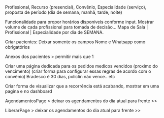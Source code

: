 Profissional, Recurso (presencial), Convênio, Especialidade (serviço),  proposta de período (dia de semana, manhã, tarde, noite)

Funcionalidade para propor horários disponíveis conforme input. Mostrar volume de cada profissional para tomada de decisão...
Mapa de Sala | Profissional | Especialidade por dia de SEMANA.

Criar pacientes: Deixar somente os campos Nome e Whatsapp como obrigatórios

Anexos dos pacientes > permitir mais que 1

Criar uma página dedicada para os pedidos medicos vencidos (proximo do vencimento)
(criar forma para configurar essas regras de acordo com o convênio) Bradesco é 30 dias, policlin não vence.. etc

Criar forma de visualizar que a recorrência está acabando, mostrar em uma pagina e no dashboard

AgendamentosPage > deixar os agendamentos do dia atual para frente >>

LiberarPage > deixar os agendamentos do dia atual para frente >>